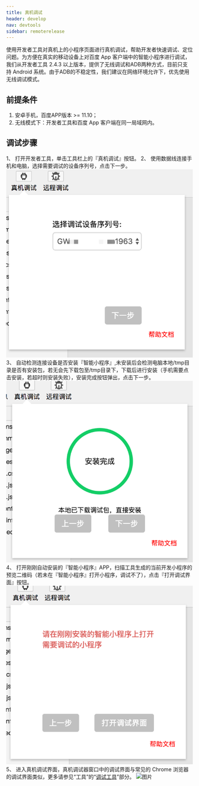 ```yaml
---
title: 真机调试
header: develop
nav: devtools
sidebar: remoterelease
---
```


使用开发者工具对真机上的小程序页面进行真机调试，帮助开发者快速调试、定位问题。为方便在真实的移动设备上对百度 App 客户端中的智能小程序进行调试，我们从开发者工具 2.4.3 以上版本，提供了无线调试和ADB两种方式，目前只支持 Android 系统。由于ADB的不稳定性，我们建议在网络环境允许下，优先使用无线调试模式。


## 前提条件
1. 安卓手机，百度APP版本 >= 11.10；
2. 无线模式下：开发者工具和百度 App 客户端在同一局域网内。
 
## 调试步骤
1、 打开开发者工具，单击工具栏上的『真机调试』按钮。
2、 使用数据线连接手机和电脑，选择需要调试的设备序列号，点击下一步。
![图片](../../../img/adb-debugger-step1.png)
3、 自动检测连接设备是否安装『智能小程序』,未安装后会检测电脑本地/tmp目录是否有安装包，若无会先下载包至/tmp目录下，下载后进行安装（手机需要点击安装，若超时则安装失败），安装完成按钮弹出，点击下一步。
![图片](../../../img/adb-debugger-step2.png)
4、 打开刚刚自动安装的『智能小程序』APP，扫描工具生成的当前开发小程序的预览二维码（若未在『智能小程序』打开小程序，调试不了），点击『打开调试界面』按钮。
![图片](../../../img/adb-debugger-step3.png)
5、 进入真机调试界面，真机调试器窗口中的调试界面与常见的 Chrome 浏览器的调试界面类似，更多请参见“工具”的“[调试工具](../../devtools/smartappdebug/#调试工具)”部分。
![图片](https://b.bdstatic.com/searchbox/icms/searchbox/img/remote_target_inspector.jpg) 

